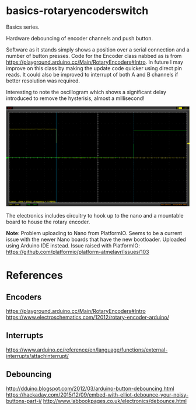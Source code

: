 # basics-rotaryencoderswitch

Basics series.

Hardware debouncing of encoder channels and push button.

Software as it stands simply shows a position over a serial connection and a number of button presses. Code for the Encoder class nabbed as is from https://playground.arduino.cc/Main/RotaryEncoders#Intro. In future I may improve on this class by making the update code quicker using direct pin reads. It could also be improved to interrupt of both A and B channels if better resolution was required.

Interesting to note the oscillogram which shows a significant delay introduced to remove the hysterisis, almost a millisecond!

![Oscillogram](./SwitchDebouncedOscillogram.png)

The electronics includes circuitry to hook up to the nano and a mountable board to house the rotary encoder.

**Note**: Problem uploading to Nano from PlatformIO. Seems to be a current issue with the newer Nano boards that have the new bootloader. Uploaded using Arduino IDE instead. Issue raised with PlatformIO: https://github.com/platformio/platform-atmelavr/issues/103

# References

## Encoders
https://playground.arduino.cc/Main/RotaryEncoders#Intro
https://www.electroschematics.com/12012/rotary-encoder-arduino/


## Interrupts
https://www.arduino.cc/reference/en/language/functions/external-interrupts/attachinterrupt/

## Debouncing
http://dduino.blogspot.com/2012/03/arduino-button-debouncing.html
https://hackaday.com/2015/12/09/embed-with-elliot-debounce-your-noisy-buttons-part-i/
http://www.labbookpages.co.uk/electronics/debounce.html



